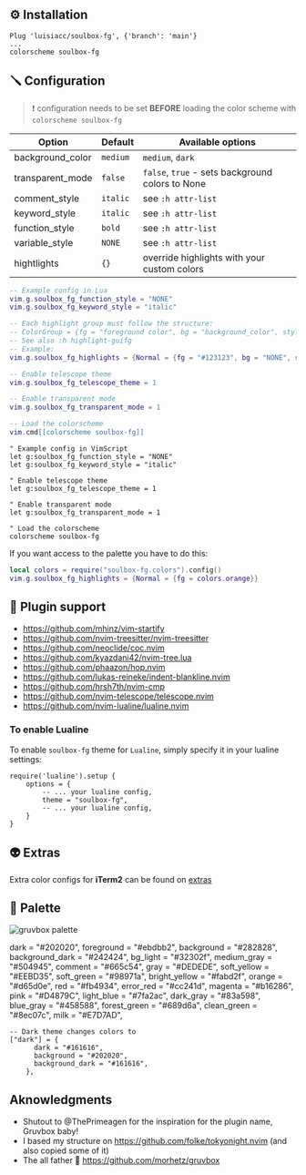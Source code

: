 ## ⚙️ Installation

```vim
Plug 'luisiacc/soulbox-fg', {'branch': 'main'}
...
colorscheme soulbox-fg
```

## 🪛 Configuration

> ❗️ configuration needs to be set **BEFORE** loading the color scheme with `colorscheme soulbox-fg`

| Option           | Default  | Available options                                |
| ---------------- | -------- | -------------------------------------------------|
| background\_color | `medium` | `medium`, `dark`                                 |
| transparent\_mode | `false`  | `false`, `true` - sets background colors to None |
| comment\_style    | `italic` | see `:h attr-list`                               |
| keyword\_style    | `italic` | see `:h attr-list`                               |
| function\_style   | `bold`   | see `:h attr-list`                               |
| variable\_style   | `NONE`   | see `:h attr-list`                               |
| hightlights      | `{}`     | override highlights with your custom colors      |

```lua
-- Example config in Lua
vim.g.soulbox_fg_function_style = "NONE"
vim.g.soulbox_fg_keyword_style = "italic"

-- Each highlight group must follow the structure:
-- ColorGroup = {fg = "foreground color", bg = "background_color", style = "some_style(:h attr-list)"}
-- See also :h highlight-guifg
-- Example:
vim.g.soulbox_fg_highlights = {Normal = {fg = "#123123", bg = "NONE", style="underline"}}

-- Enable telescope theme
vim.g.soulbox_fg_telescope_theme = 1

-- Enable transparent mode
vim.g.soulbox_fg_transparent_mode = 1

-- Load the colorscheme
vim.cmd[[colorscheme soulbox-fg]]
```

```vim
" Example config in VimScript
let g:soulbox_fg_function_style = "NONE"
let g:soulbox_fg_keyword_style = "italic"

" Enable telescope theme
let g:soulbox_fg_telescope_theme = 1

" Enable transparent mode
let g:soulbox_fg_transparent_mode = 1

" Load the colorscheme
colorscheme soulbox-fg
```

If you want access to the palette you have to do this:

```lua
local colors = require("soulbox-fg.colors").config()
vim.g.soulbox_fg_highlights = {Normal = {fg = colors.orange}}
```

## 🔌 Plugin support

*   https://github.com/mhinz/vim-startify
*   https://github.com/nvim-treesitter/nvim-treesitter
*   https://github.com/neoclide/coc.nvim
*   https://github.com/kyazdani42/nvim-tree.lua
*   https://github.com/phaazon/hop.nvim
*   https://github.com/lukas-reineke/indent-blankline.nvim
*   https://github.com/hrsh7th/nvim-cmp
*   https://github.com/nvim-telescope/telescope.nvim
*   https://github.com/nvim-lualine/lualine.nvim

### To enable Lualine

To enable `soulbox-fg` theme for `Lualine`, simply specify it in your lualine settings:

    require('lualine').setup {
        options = {
            -- ... your lualine config,
            theme = "soulbox-fg",
            -- ... your lualine config,
        }
    }

## 👽 Extras

Extra color configs for **iTerm2** can be found on [extras](extras/)

## 🌈 Palette

![gruvbox palette](https://user-images.githubusercontent.com/31720261/147415431-13f6c6af-2f76-46c9-8448-20c71e359fc5.png)

  dark = "#202020",
  foreground = "#ebdbb2",
  background = "#282828",
    background_dark = "#242424",
    bg_light = "#32302f",
    medium_gray = "#504945",
    comment = "#665c54",
    gray = "#DEDEDE",
    soft_yellow = "#EEBD35",
    soft_green = "#98971a",
    bright_yellow = "#fabd2f",
    orange = "#d65d0e",
    red = "#fb4934",
    error_red = "#cc241d",
    magenta = "#b16286",
    pink = "#D4879C",
    light_blue = "#7fa2ac",
    dark_gray = "#83a598",
    blue_gray = "#458588",
    forest_green = "#689d6a",
    clean_green = "#8ec07c",
    milk = "#E7D7AD",

    -- Dark theme changes colors to
    ["dark"] = {
          dark = "#161616",
          background = "#202020",
          background_dark = "#161616",
        },

## Aknowledgments

*   Shutout to @ThePrimeagen for the inspiration for the plugin name, Gruvbox baby!
*   I based my structure on https://github.com/folke/tokyonight.nvim (and also copied some of it)
*   The all father 👴 https://github.com/morhetz/gruvbox
